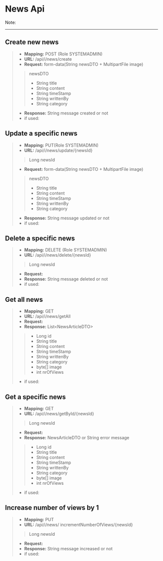 # News Api

Note:

---
##	Create new news
>- **Mapping:** POST (Role SYSTEMADMIN)
>- **URL:** 	/api/i/news/create
>- **Request:** form-data(String newsDTO + MultipartFile image)
>> newsDTO
>>- String title
>>- String content
>>- String timeStamp
>>- String writtenBy
>>- String category
>- **Response:** String message created or not
>- if used: 

## Update a specific news
>- **Mapping:** PUT(Role SYSTEMADMIN)
>- **URL:** /api/i/news/update/{newsId}
>> Long newsId
>- **Request:** form-data(String newsDTO + MultipartFile image)
>> newsDTO
>>- String title
>>- String content
>>- String timeStamp
>>- String writtenBy
>>- String category
>- **Response:** String message updated or not
>- if used: 

## Delete a specific news
>- **Mapping:** DELETE (Role SYSTEMADMIN)
>- **URL:** /api/i/news/delete/{newsId}
>> Long newsId
>- **Request:** 
>- **Response:** String message deleted or not
>- if used: 

## Get all news
>- **Mapping:** GET
>- **URL:** /api/i/news/getAll
>- **Request:** 
>- **Response:** List&LT;NewsArticleDTO>
>>- Long id
>>- String title
>>- String content
>>- String timeStamp
>>- String writtenBy
>>- String category
>>- byte[] image
>>- int nrOfViews
>- if used: 

## Get a specific news
>- **Mapping:** GET
>- **URL:** /api/i/news/getById/{newsId}
>> Long newsId
>- **Request:** 
>- **Response:** NewsArticleDTO or String error message
>>- Long id
>>- String title
>>- String content
>>- String timeStamp
>>- String writtenBy
>>- String category
>>- byte[] image
>>- int nrOfViews
>- if used: 

## Increase number of views by 1
>- **Mapping:** PUT
>- **URL:** /api/i/news/
incrementNumberOfViews/{newsId}
>> Long newsId
>- **Request:** 
>- **Response:** String message increased or not
>- if used: 
